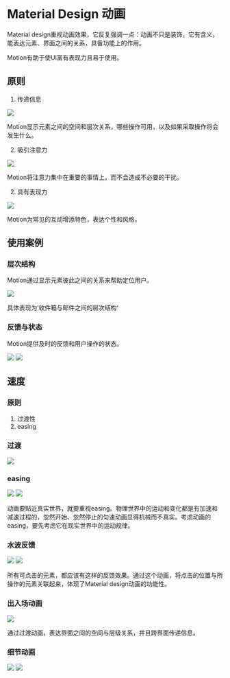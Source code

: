# Material Design 动画

Material design重视动画效果，它反复强调一点：动画不只是装饰，它有含义，能表达元素、界面之间的关系，具备功能上的作用。

Motion有助于使UI富有表现力且易于使用。

## 原则

1. 传递信息

![](./img/info.gif)

Motion显示元素之间的空间和层次关系，哪些操作可用，以及如果采取操作将会发生什么。

2. 吸引注意力

![](./img/attention.gif)

Motion将注意力集中在重要的事情上，而不会造成不必要的干扰。


2. 具有表现力

![](./img/jump.gif)

Motion为常见的互动增添特色，表达个性和风格。


## 使用案例

### 层次结构

Motion通过显示元素彼此之间的关系来帮助定位用户。

![](./img/cengci.gif)

具体表现为’收件箱与邮件之间的层次结构‘

### 反馈与状态

Motion提供及时的反馈和用户操作的状态。

![](./img/password_status.gif)
![](./img/loading_status.gif)

<!-- ![](https://im.ezgif.com/tmp/ezgif-1-9e96d4afedf8.gif) -->


## 速度

### 原则
1. 过渡性
2. easing


### 过渡

![](./img/duration.gif)


### easing

![](https://image.uisdc.com/wp-content/uploads/2014/12/b-2.gif)
![](./img/easing.gif)

动画要贴近真实世界，就要重视easing。物理世界中的运动和变化都是有加速和减速过程的，忽然开始、忽然停止的匀速动画显得机械而不真实。考虑动画的easing，要先考虑它在现实世界中的运动规律。

### 水波反馈

![](./img/dot_action.gif)
![](https://image.uisdc.com/wp-content/uploads/2014/12/b-5.gif)

所有可点击的元素，都应该有这样的反馈效果。通过这个动画，将点击的位置与所操作的元素关联起来，体现了Material design动画的功能性。

### 出入场动画

![](https://image.uisdc.com/wp-content/uploads/2014/12/b-6.gif)

通过过渡动画，表达界面之间的空间与层级关系，并且跨界面传递信息。


### 细节动画

![](./img/detail_1.gif)
![](./img/detail_2.gif)





